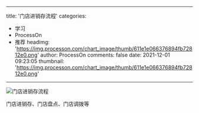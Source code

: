 
---
title: '门店进销存流程'
categories: 
 - 学习
 - ProcessOn
 - 推荐
headimg: 'https://img.processon.com/chart_image/thumb/611e1e066376894fb72812e0.png'
author: ProcessOn
comments: false
date: 2021-12-01 09:23:05
thumbnail: 'https://img.processon.com/chart_image/thumb/611e1e066376894fb72812e0.png'
---

<div>   
<img class="thumb" alt="门店进销存流程" src="https://img.processon.com/chart_image/thumb/611e1e066376894fb72812e0.png" referrerpolicy="no-referrer">
<p>门店进销存、门店盘点、门店调拨等</p>  
</div>
            